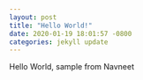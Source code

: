 ```yaml
---
layout: post
title: "Hello World!"
date: 2020-01-19 18:01:57 -0800
categories: jekyll update
---
```


Hello World, sample from Navneet
